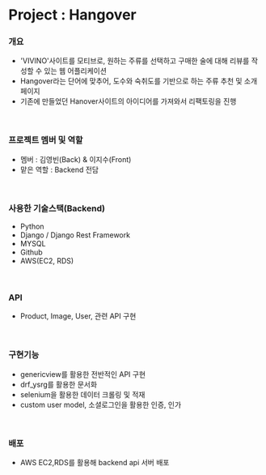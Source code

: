 # Project : Hangover

### 개요
- 'VIVINO'사이트를 모티브로, 원하는 주류를 선택하고 구매한 술에 대해 리뷰를 작성할 수 있는 웹 어플리케이션
- Hangover라는 단어에 맞추어, 도수와 숙취도를 기반으로 하는 주류 추천 및 소개 페이지
- 기존에 만들었던 Hanover사이트의 아이디어를 가져와서 리팩토링을 진행

<br/>

### 프로젝트 멤버 및 역할
- 멤버 : 김영빈(Back) & 이지수(Front)
- 맡은 역할 : Backend 전담

<br/>

### 사용한 기술스택(Backend)
- Python
- Django / Django Rest Framework
- MYSQL
- Github
- AWS(EC2, RDS)


<br/>

### API
- Product, Image, User,  관련 API 구현

<br/>

### 구현기능
- genericview를 활용한 전반적인 API 구현
- drf_ysrg를 활용한 문서화
- selenium을 활용한 데이터 크롤링 및 적재
- custom user model, 소셜로그인을 활용한 인증, 인가

<br/>

### 배포
- AWS EC2,RDS를 활용해 backend api 서버 배포